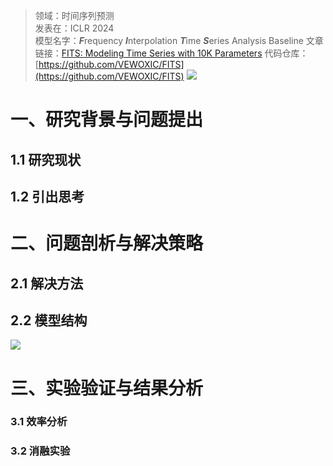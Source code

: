 >领域：时间序列预测  
>发表在：ICLR 2024  
>模型名字：***F***requency ***I***nterpolation ***T***ime ***S***eries Analysis Baseline
>文章链接：[FITS: Modeling Time Series with 10K Parameters](https://openreview.net/forum?id=bWcnvZ3qMb)
>代码仓库：[https://github.com/VEWOXIC/FITS](https://github.com/VEWOXIC/FITS)
![](https://picgo-for-paper-reading.oss-cn-beijing.aliyuncs.com/img/20250308231849.png)
# 一、研究背景与问题提出
## 1.1 研究现状

## 1.2 引出思考

# 二、问题剖析与解决策略
## 2.1 解决方法

## 2.2 模型结构
![](https://picgo-for-paper-reading.oss-cn-beijing.aliyuncs.com/img/20250308231849.png)
# 三、实验验证与结果分析 
### 3.1 效率分析

### 3.2 消融实验